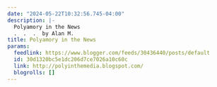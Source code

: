 ```yaml
---
date: "2024-05-22T10:32:56.745-04:00"
description: |-
  Polyamory in the News
  .  .  .  by Alan M.
title: Polyamory in the News
params:
  feedlink: https://www.blogger.com/feeds/30436440/posts/default
  id: 30d1320bc5e1dc206d7ce7026a10c60c
  link: http://polyinthemedia.blogspot.com/
  blogrolls: []
---
```

